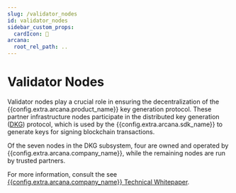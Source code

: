```yaml
---
slug: /validator_nodes
id: validator_nodes
sidebar_custom_props:
  cardIcon: 💠
arcana:
  root_rel_path: ..
---
```


# Validator Nodes

Validator nodes play a crucial role in ensuring the decentralization of the {{config.extra.arcana.product_name}} key generation protocol. These partner infrastructure nodes participate in the distributed key generation ([DKG]({{page.meta.arcana.root_rel_path}}/concepts/dkg/index.md)) protocol, which is used by the {{config.extra.arcana.sdk_name}} to generate keys for signing blockchain transactions. 

Of the seven nodes in the DKG subsystem, four are owned and operated by {{config.extra.arcana.company_name}}, while the remaining nodes are run by trusted partners. 

For more information, consult the see [{{config.extra.arcana.company_name}} Technical Whitepaper](https://www.notion.so/Arcana-Technical-Docs-a1d7fd0d2970452586c693e4fee14d08).


